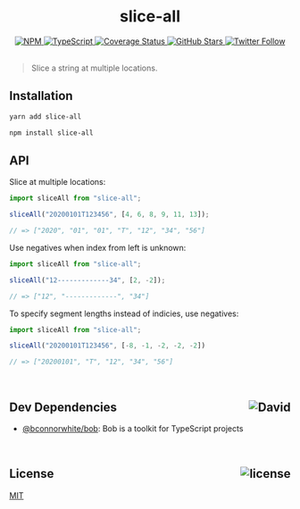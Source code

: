 <div align="center">
  <h1>slice-all</h1>
  <a href="https://npmjs.com/package/slice-all">
    <img alt="NPM" src="https://img.shields.io/npm/v/slice-all.svg">
  </a>
  <a href="https://github.com/bconnorwhite/slice-all">
    <img alt="TypeScript" src="https://img.shields.io/github/languages/top/bconnorwhite/slice-all.svg">
  </a>
  <a href='https://coveralls.io/github/bconnorwhite/slice-all?branch=master'>
    <img alt="Coverage Status" src="https://img.shields.io/coveralls/github/bconnorwhite/slice-all.svg?branch=master">
  </a>
  <a href="https://github.com/bconnorwhite/slice-all">
    <img alt="GitHub Stars" src="https://img.shields.io/github/stars/bconnorwhite/slice-all?label=Stars%20Appreciated%21&style=social">
  </a>
  <a href="https://twitter.com/bconnorwhite">
    <img alt="Twitter Follow" src="https://img.shields.io/twitter/follow/bconnorwhite.svg?label=%40bconnorwhite&style=social">
  </a>
</div>

<br />

> Slice a string at multiple locations.

## Installation

```sh
yarn add slice-all
```

```sh
npm install slice-all
```

## API

Slice at multiple locations:
```ts
import sliceAll from "slice-all";

sliceAll("20200101T123456", [4, 6, 8, 9, 11, 13]);

// => ["2020", "01", "01", "T", "12", "34", "56"]
```

Use negatives when index from left is unknown:
```ts
import sliceAll from "slice-all";

sliceAll("12-------------34", [2, -2]);

// => ["12", "-------------", "34"]
```

To specify segment lengths instead of indicies, use negatives:
```ts
import sliceAll from "slice-all";

sliceAll("20200101T123456", [-8, -1, -2, -2, -2])

// => ["20200101", "T", "12", "34", "56"]
```

<br />

<h2>Dev Dependencies<img align="right" alt="David" src="https://img.shields.io/david/dev/bconnorwhite/slice-all.svg"></h2>

- [@bconnorwhite/bob](https://www.npmjs.com/package/@bconnorwhite/bob): Bob is a toolkit for TypeScript projects

<br />

<h2>License <img align="right" alt="license" src="https://img.shields.io/npm/l/slice-all.svg"></h2>

[MIT](https://opensource.org/licenses/MIT)
